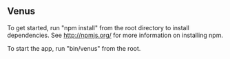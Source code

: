 Venus
---

To get started, run "npm install" from the root directory to install dependencies. See http://npmjs.org/ for more information on installing npm.

To start the app, run "bin/venus" from the root.

